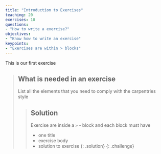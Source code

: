 ```yaml
---
title: "Introduction to Exercises"
teaching: 20
exercises: 10
questions:
- "How to write a exercise?"
objectives:
- "Know how to write an exercise"
keypoints:
- "Exercises are within > blocks"
---
```

This is our first exercise

> ## What is needed in an exercise
>
> List all the elements that you need
> to comply with the carpentries style
>
> > ## Solution
> > Exercise are inside a `>` - block and each block must have
> >
> > - one title
> > - exercise body
> > - solution to exercise
> {: .solution}
{: .challenge}
